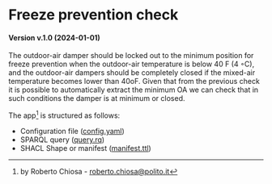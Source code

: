 # Freeze prevention check
#### Version v.1.0 (2024-01-01)
The outdoor-air damper should be locked out to the minimum position for freeze prevention when the outdoor-air temperature is below 40 F (4 ◦C), and the outdoor-air dampers should be completely closed if the mixed-air temperature becomes lower than 40oF. Given that from the previous check it is possible to automatically extract the minimum OA we can check that in such conditions the damper is at minimum or closed.

The app[^1] is structured as follows:
- Configuration file ([config.yaml](config.yaml))
- SPARQL query ([query.rq](query.rq))
- SHACL Shape or manifest ([manifest.ttl](manifest.ttl))

[^1]: by Roberto Chiosa - roberto.chiosa@polito.it 
